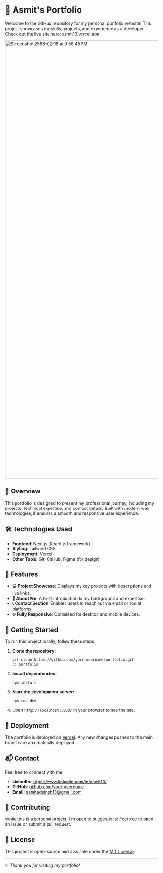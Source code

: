 # 🚀 Asmit's Portfolio

Welcome to the GitHub repository for my personal portfolio website! This project showcases my skills, projects, and experience as a developer. Check out the live site here: [asmit13.vercel.app](https://asmit13.vercel.app/)

<img width="1440" alt="Screenshot 2568-02-18 at 9 58 45 PM" src="https://github.com/user-attachments/assets/5e68088a-107e-43a3-896b-3d6f729a3a1a" />

## 📌 Overview
This portfolio is designed to present my professional journey, including my projects, technical expertise, and contact details. Built with modern web technologies, it ensures a smooth and responsive user experience.

## 🛠️ Technologies Used
- **Frontend**: Next.js (React.js framework)
- **Styling**: Tailwind CSS
- **Deployment**: Vercel
- **Other Tools**: Git, GitHub, Figma (for design)

## 📂 Features
- 💻 **Project Showcase**: Displays my key projects with descriptions and live links.
- 📜 **About Me**: A brief introduction to my background and expertise.
- 📞 **Contact Section**: Enables users to reach out via email or social platforms.
- 🌐 **Fully Responsive**: Optimized for desktop and mobile devices.

## 🚀 Getting Started
To run this project locally, follow these steps:

1. **Clone the repository:**
   ```sh
   git clone https://github.com/your-username/portfolio.git
   cd portfolio
   ```
2. **Install dependencies:**
   ```sh
   npm install
   ```
3. **Start the development server:**
   ```sh
   npm run dev
   ```
4. Open `http://localhost:3000/` in your browser to see the site.

## 🔗 Deployment
The portfolio is deployed on [Vercel](https://vercel.com/). Any new changes pushed to the main branch are automatically deployed.

## 📬 Contact
Feel free to connect with me:
- **LinkedIn**: https://www.linkedin.com/in/asmit13/
- **GitHub**: [github.com/your-username](https://github.com/your-username)
- **Email**: asmitadsingh13@gmail.com


## 🎯 Contributing
While this is a personal project, I'm open to suggestions! Feel free to open an issue or submit a pull request.

## 📜 License
This project is open-source and available under the [MIT License](LICENSE).

---

✨ _Thank you for visiting my portfolio!_


